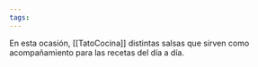 ```yaml
---
tags:
---
```

En esta ocasión, [[TatoCocina]] distintas salsas que sirven como acompañamiento para las recetas del día a día.